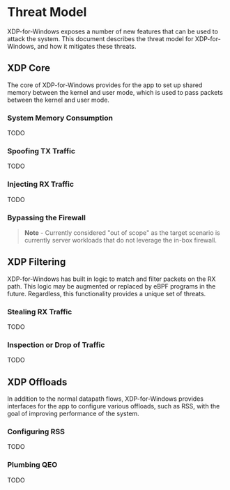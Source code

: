 # Threat Model

XDP-for-Windows exposes a number of new features that can be used to attack the system. This document describes the threat model for XDP-for-Windows, and how it mitigates these threats.

## XDP Core

The core of XDP-for-Windows provides for the app to set up shared memory between the kernel and user mode, which is used to pass packets between the kernel and user mode.

### System Memory Consumption

TODO

### Spoofing TX Traffic

TODO

### Injecting RX Traffic

TODO

### Bypassing the Firewall

> **Note** - Currently considered "out of scope" as the target scenario is currently server workloads that do not leverage the in-box firewall.

## XDP Filtering

XDP-for-Windows has built in logic to match and filter packets on the RX path. This logic may be augmented or replaced by eBPF programs in the future. Regardless, this functionality provides a unique set of threats.

### Stealing RX Traffic

TODO

### Inspection or Drop of Traffic

TODO

## XDP Offloads

In addition to the normal datapath flows, XDP-for-Windows provides interfaces for the app to configure various offloads, such as RSS, with the goal of improving performance of the system.

### Configuring RSS

TODO

### Plumbing QEO

TODO

